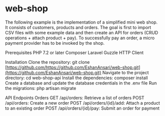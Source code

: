 # web-shop
The following example is the implementation of a simplified mini web shop. It consists of customers, products and orders. The goal is first to import CSV files with some example data and then create an API for orders (CRUD operations + attach product + pay). To successfully pay an order, a micro payment provider has to be invoked by the shop.

Prerequisites
PHP 7.2 or later
Composer
Laravel
Guzzle HTTP Client

Installation
Clone the repository: git clone [https://github.com/https://github.com/EshanAnsari/web-shop.git](https://github.com/EshanAnsari/web-shop.git)
Navigate to the project directory: cd web-shop-api
Install the dependencies: composer install
Create a database and update the database credentials in the .env file
Run the migrations: php artisan migrate

API Endpoints
Orders
GET /api/orders: Retrieve a list of orders
POST /api/orders: Create a new order
POST /api/orders/{id}/add: Attach a product to an existing order
POST /api/orders/{id}/pay: Submit an order for payment
